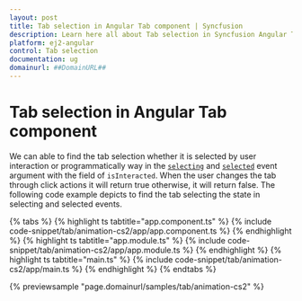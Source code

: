 ```yaml
---
layout: post
title: Tab selection in Angular Tab component | Syncfusion
description: Learn here all about Tab selection in Syncfusion Angular Tab component of Syncfusion Essential JS 2 and more.
platform: ej2-angular
control: Tab selection 
documentation: ug
domainurl: ##DomainURL##
---
```


# Tab selection in Angular Tab component

We can able to find the tab selection whether it is selected by user interaction or programmatically way in the [`selecting`](https://ej2.syncfusion.com/angular/documentation/api/tab#selecting) and [`selected`](https://ej2.syncfusion.com/angular/documentation/api/tab#selected) event argument with the field of `isInteracted`. When the user changes the tab through click actions it will return true otherwise, it will return false. The following code example depicts to find the tab selecting the state in selecting and selected events.

{% tabs %}
{% highlight ts tabtitle="app.component.ts" %}
{% include code-snippet/tab/animation-cs2/app/app.component.ts %}
{% endhighlight %}
{% highlight ts tabtitle="app.module.ts" %}
{% include code-snippet/tab/animation-cs2/app/app.module.ts %}
{% endhighlight %}
{% highlight ts tabtitle="main.ts" %}
{% include code-snippet/tab/animation-cs2/app/main.ts %}
{% endhighlight %}
{% endtabs %}
  
{% previewsample "page.domainurl/samples/tab/animation-cs2" %}
